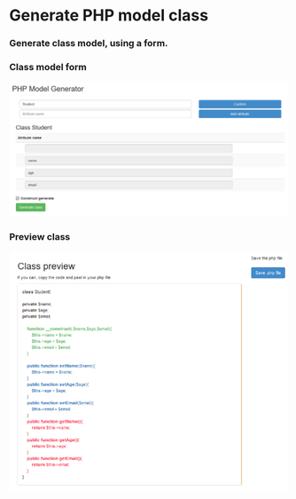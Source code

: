 # Generate PHP model class

### Generate class model, using a form.


### Class model form
<img src="https://github.com/rafaelcrz/generate_php_model/blob/master/assets/screenhots/form.PNG" style="max-width:100%;" width="900">

### Preview class
<img src="https://github.com/rafaelcrz/generate_php_model/blob/master/assets/screenhots/class.PNG" style="max-width:100%;" width="900">


